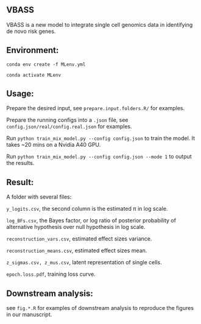 ## VBASS
  
  VBASS is a new model to integrate single cell genomics data in identifying de novo risk genes. 

## Environment:
  
  `conda env create -f MLenv.yml`
  
  `conda activate MLenv`

## Usage:

  Prepare the desired input, see `prepare.input.folders.R/` for examples.
  
  Prepare the running configs into a `.json` file, see `config.json/real/config.real.json` for examples.
  
  Run `python train_mix_model.py --config config.json` to train the model. It takes ~20 mins on a Nvidia A40 GPU.
  
  Run `python train_mix_model.py --config config.json --mode 1` to output the results.
  
## Result:
  
  A folder with several files:
  
  `y_logits.csv`, the second column is the estimated π in log scale.
  
  `log_BFs.csv`, the Bayes factor, or log ratio of posterior probability of alternative hypothesis over null hypothesis in log scale.
  
  `reconstruction_vars.csv`, estimated effect sizes variance.
  
  `reconstruction_means.csv`, estimated effect sizes mean.
  
  `z_sigmas.csv, z_mus.csv`, latent representation of single cells.
  
  `epoch.loss.pdf`, training loss curve.
  
  
## Downstream analysis:

  see `fig.*.R` for examples of downstream analysis to reproduce the figures in our manuscript.
  
